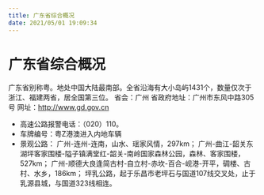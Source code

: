 ```yaml
---
title: 广东省综合概况
date: 2021/05/01 19:09:34
---
```


# 广东省综合概况
广东省别称粤。地处中国大陆最南部。全省沿海有大小岛屿1431个，数量仅次于浙江、福建两省，居全国第三位。
省会：广州
省政府地址：广州市东风中路305号
网址：http://www.gd.gov.cn

* 高速公路报警电话：（020）110。
* 车牌编号：粤Z港澳进入内地车辆
* 景观公路：
广州-连州-连南，山水、瑶家风情，297km；
广州-曲江-韶关东湖坪客家围楼-隘子镇满堂红-韶关-南岭国家森林公园，森林、客家围楼，527km；
广州-顺德大良逢简古村-自立村-赤坎-百合-岘港-开平，碉楼、古村、水乡，186km；
坪乳公路，起于乐昌市老坪石与国道107线交叉处，止于乳源县城，与国道323线相连。